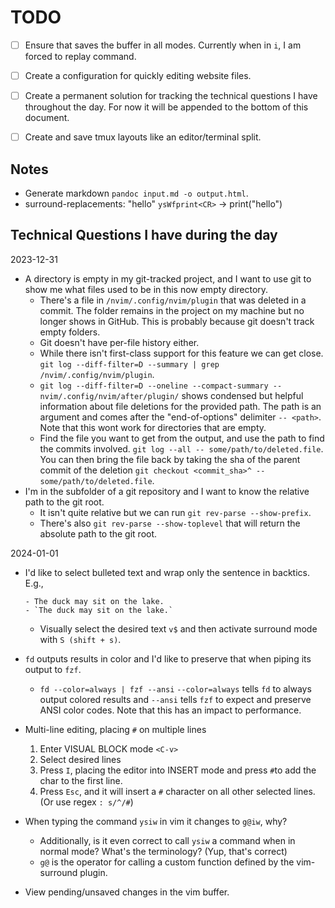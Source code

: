 # TODO

- [ ] Ensure that <C-s> saves the buffer in all modes. Currently when in `i`, I am forced to replay command.
- [ ] Create a configuration for quickly editing website files.
- [ ] Create a permanent solution for tracking the technical questions I have throughout the day. For now it will be appended to the bottom of this document.

- [ ] Create and save tmux layouts like an editor/terminal split.

## Notes

- Generate markdown `pandoc input.md -o output.html`.
- surround-replacements: "hello" `ysWfprint<CR>` -> print("hello")


## Technical Questions I have during the day

2023-12-31

- A directory is empty in my git-tracked project, and I want to use git to show me what files used to be in this now empty directory.
    - There's a file in `/nvim/.config/nvim/plugin` that was deleted in a commit. The folder remains in the project on my machine but no longer shows in GitHub. This is probably because git doesn't track empty folders. 
    - Git doesn't have per-file history either.
    - While there isn't first-class support for this feature we can get close. `git log --diff-filter=D --summary | grep /nvim/.config/nvim/plugin`.
    - `git log --diff-filter=D --oneline --compact-summary -- nvim/.config/nvim/after/plugin/` shows condensed but helpful information about file deletions for the provided path. The path is an argument and comes after the "end-of-options" delimiter `-- <path>`. Note that this wont work for directories that are empty.
    - Find the file you want to get from the output, and use the path to find the commits involved. `git log --all -- some/path/to/deleted.file`. You can then bring the file back by taking the sha of the parent commit of the deletion `git checkout <commit_sha>^ -- some/path/to/deleted.file`.
- I'm in the subfolder of a git repository and I want to know the relative path to the git root.
    - It isn't quite relative but we can run `git rev-parse --show-prefix`.
    - There's also `git rev-parse --show-toplevel` that will return the absolute path to the git root.

2024-01-01

- I'd like to select bulleted text and wrap only the sentence in backtics. E.g.,

    ```text
    - The duck may sit on the lake.
    - `The duck may sit on the lake.`
    ```

    - Visually select the desired text `v$` and then activate surround mode with `S (shift + s)`.
- `fd` outputs results in color and I'd like to preserve that when piping its output to `fzf`.
    - `fd --color=always | fzf --ansi` `--color=always` tells `fd` to always output colored results and `--ansi` tells `fzf` to expect and preserve ANSI color codes. Note that this has an impact to performance.
- Multi-line editing, placing `#` on multiple lines
    1. Enter VISUAL BLOCK mode `<C-v>`
    2. Select desired lines
    3. Press `I`, placing the editor into INSERT mode and press `#`to add the char to the first line.
    4. Press `Esc`, and it will insert a `#` character on all other selected lines. (Or use regex `: s/^/#`)
- When typing the command `ysiw` in vim it changes to `g@iw`, why?
    - Additionally, is it even correct to call `ysiw` a command when in normal mode? What's the terminology? (Yup, that's correct)
    - `g@` is the operator for calling a custom function defined by the vim-surround plugin.
- View pending/unsaved changes in the vim buffer.
    
